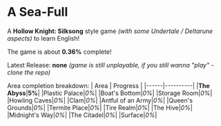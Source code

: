 # A Sea-Full
A **Hollow Knight: Silksong** style game *(with some Undertale / Deltarune aspects)* to learn English!

The game is about **0.36%** complete!

Latest Release: **none** *(game is still unplayable, if you still wanna "play" - clone the repo)*

Area completion breakdown:
| Area | Progress |
|------|----------|
|**The Abyss**|**5%**|
|Plastic Palace|*0%*|
|Boat's Bottom|*0%*|
|Storage Room|*0%*|
|Howling Caves|*0%*|
|Clam|*0%*|
|Antful of an Army|*0%*|
|Queen's Grounds|*0%*|
|Termite Place|*0%*|
|Tire Realm|*0%*|
|The Hive|*0%*|
|Midnight's Way|*0%*|
|The Citadel|*0%*|
|Surface|*0%*|


